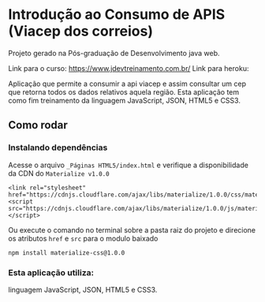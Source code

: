 # Introdução ao Consumo de APIS (Viacep dos correios)

Projeto gerado na Pós-graduação de Desenvolvimento java web.

Link para o curso:
https://www.jdevtreinamento.com.br/
Link para heroku: 

Aplicação que permite a consumir a api viacep e assim consultar um cep que retorna todos os dados relativos aquela região. Esta aplicação tem como fim treinamento da linguagem JavaScript, JSON, HTML5 e CSS3.

## Como rodar

### Instalando dependências
Acesse o arquivo `_Páginas HTML5/index.html` e verifique a disponibilidade da CDN do `Materialize v1.0.0`
```
<link rel="stylesheet" href="https://cdnjs.cloudflare.com/ajax/libs/materialize/1.0.0/css/materialize.min.css">
<script src="https://cdnjs.cloudflare.com/ajax/libs/materialize/1.0.0/js/materialize.min.js"></script>
```

Ou execute o comando no terminal sobre a pasta raiz do projeto e direcione os atributos `href` e `src` para o modulo baixado
```
npm install materialize-css@1.0.0
```

### Esta aplicação utiliza: 
linguagem JavaScript, JSON, HTML5 e CSS3.
